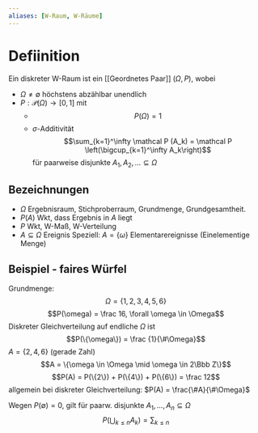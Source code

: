 ```yaml
---
aliases: [W-Raum, W-Räume]
---
```

# Defiinition
Ein diskreter W-Raum ist ein [[Geordnetes Paar]] $(\Omega, P)$, wobei
- $\Omega \neq \emptyset$ höchstens abzählbar unendlich
- $P: \mathcal P(\Omega) \to [0,1]$ mit 
	- $$P(\Omega) = 1$$
	- $\sigma$-Additivität
	  $$\sum_{k=1}^\infty \mathcal P (A_k) = \mathcal P \left(\bigcup_{k=1}^\infty A_k\right)$$
für paarweise disjunkte $A_1, A_2, ... \subseteq \Omega$ 

## Bezeichnungen
- $\Omega$ Ergebnisraum, Stichproberraum, Grundmenge, Grundgesamtheit.
- $P(A)$ Wkt, dass Ergebnis in $A$ liegt
- $P$ Wkt, W-Maß, W-Verteilung
- $A \subseteq \Omega$ Ereignis
Speziell: $A = \{\omega\}$ Elementarereignisse (Einelementige Menge)
## Beispiel - faires Würfel
Grundmenge: $$\Omega = \{1, 2, 3, 4, 5, 6\}$$
$$P(\omega) = \frac 16, \forall \omega \in \Omega$$
Diskreter Gleichverteilung auf endliche $\Omega$ ist
$$P(\{\omega\}) = \frac {1}{\#\Omega}$$
$A = \{2, 4, 6\}$ (gerade Zahl)
$$A = \{\omega \in \Omega \mid \omega \in 2\Bbb Z\}$$
$$P(A) = P(\{2\}) + P(\{4\}) + P(\{6\}) = \frac 12$$
allgemein bei diskreter Gleichverteilung: $P(A) = \frac{\#A}{\#\Omega}$


Wegen $P(\emptyset) = 0$, gilt für paarw. disjunkte $A_1, ..., A_n \subseteq \Omega$ 
$$P(\bigcup_{k \leq n}A_k) = \sum_{k\leq n}$$